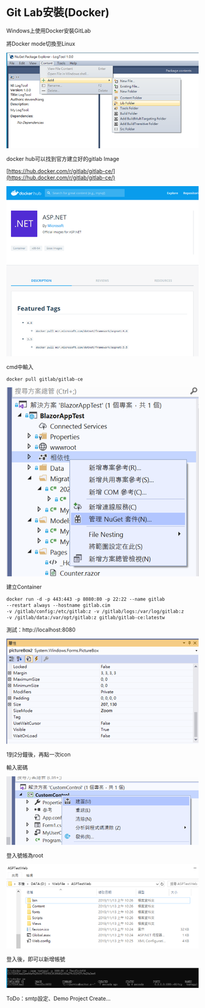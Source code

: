 # Git Lab安裝\(Docker\)

Windows上使用Docker安裝GitLab

將Docker mode切換至Linux

![](../../.gitbook/assets/image%20%289%29.png)

docker hub可以找到官方建立好的gitlab Image

[https://hub.docker.com/r/gitlab/gitlab-ce/](https://hub.docker.com/r/gitlab/gitlab-ce/)

![](../../.gitbook/assets/image%20%28104%29.png)

cmd中輸入

```text
docker pull gitlab/gitlab-ce
```

![](../../.gitbook/assets/image%20%28351%29.png)

建立Container

```text
docker run -d -p 443:443 -p 8080:80 -p 22:22 --name gitlab 
--restart always --hostname gitlab.cim 
-v /gitlab/config:/etc/gitlab:z -v /gitlab/logs:/var/log/gitlab:z 
-v /gitlab/data:/var/opt/gitlab:z gitlab/gitlab-ce:latestw
```

測試：http://localhost:8080

![](../../.gitbook/assets/image%20%28339%29.png)

1到2分鐘後，再點一次icon

輸入密碼

![](../../.gitbook/assets/image%20%28415%29.png)

登入號帳為root

![](../../.gitbook/assets/image%20%28197%29.png)

登入後，即可以新增帳號



![](../../.gitbook/assets/image%20%2818%29.png)

ToDo：smtp設定、Demo Project Create...

